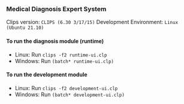 ### Medical Diagnosis Expert System

Clips version: `CLIPS (6.30 3/17/15)`
Development Environment: `Linux (Ubuntu 21.10)`

#### To run the diagnosis module (runtime)

- Linux: Run `clips -f2 runtime-ui.clp`
- Windows: Run `(batch* runtime-ui.clp)`

#### To run the development module

- Linux: Run `clips -f2 development-ui.clp`
- Windows: Run `(batch* development-ui.clp)`
